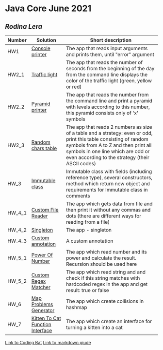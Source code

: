 # Java Core June 2021

## *Rodina Lera*

| Number | Solution  | Short description
| --- | --- | --- |
| HW1 | [Console printer](https://github.com/NikolaevArtem/Java_Core_June_2021/tree/feature/Lera_Rodina/src/main/java/homework_1) | The app that reads input arguments and prints them, until "error" argument |
| HW2_1 | [Traffic light](https://github.com/NikolaevArtem/Java_Core_June_2021/tree/feature/Lera_Rodina/src/main/java/homework_2/traffic_light) | The app that reads the number of seconds from the beginning of the day from the command line displays the color of the traffic light (green, yellow or red) |
| HW2_2 | [Pyramid printer](https://github.com/NikolaevArtem/Java_Core_June_2021/tree/feature/Lera_Rodina/src/main/java/homework_2/pyramid_printer) | The app that reads the number from the command line and print a pyramid with levels according to this number, this pyramid consists only of 'x' symbols |
| HW2_3 | [Random chars table](https://github.com/NikolaevArtem/Java_Core_June_2021/tree/feature/Lera_Rodina/src/main/java/homework_2/random_chars_table) | The app that reads 2 numbers as size of a table and a strategy: even or odd, print this table consisting of random symbols from A to Z and then print all symbols in one line which are odd or even according to the strategy (their ASCII codes) |
| HW_3 | [Immutable class](https://github.com/NikolaevArtem/Java_Core_June_2021/tree/feature/Lera_Rodina/src/main/java/homework_3) | Immutable class with fields (including reference type), several constructors, method which return new object and requirements for Immutable class in comments |
| HW_4_1 | [Custom File Reader](https://github.com/NikolaevArtem/Java_Core_June_2021/tree/feature/Lera_Rodina/src/main/java/homework_4/custom_file_reader) | The app which gets data from file and then print it without any commas and dots (there are different ways for reading from a file) |
| HW_4_2 | [Singleton](https://github.com/NikolaevArtem/Java_Core_June_2021/tree/feature/Lera_Rodina/src/main/java/homework_4/singleton) | The app - singleton |
| HW_4_3 | [Custom annotation](https://github.com/NikolaevArtem/Java_Core_June_2021/tree/feature/Lera_Rodina/src/main/java/homework_4/custom_annotation) | A custom annotation |
| HW_5_1 | [Power Of Number](https://github.com/NikolaevArtem/Java_Core_June_2021/tree/feature/Lera_Rodina/src/main/java/homework_5/power_of_number) | The app which read number and its power and calculate the result. Recursion should be used here |
| HW_5_2 | [Custom Regex Matcher](https://github.com/NikolaevArtem/Java_Core_June_2021/tree/feature/Lera_Rodina/src/main/java/homework_5/custom_regex_matcher) | The app which read string and and check if this string matches with hardcoded regex in the app and get result: true or false |
| HW_6 | [Map Problems Generator](https://github.com/NikolaevArtem/Java_Core_June_2021/tree/feature/Lera_Rodina/src/main/java/homework_6/map_problems_generator) | The app which create collisions in hashmap |
| HW_7 | [Kitten To Cat Function Interface](https://github.com/NikolaevArtem/Java_Core_June_2021/tree/feature/Lera_Rodina/src/main/java/homework_7/kitten_to_cat_function) | The app which create an interface for turning a kitten into a cat |
 
[Link to Coding Bat](https://codingbat.com/done?user=lerarodina24@gmail.com&tag=9318549243)
[Link to markdown giude](https://github.com/adam-p/markdown-here/wiki/Markdown-Cheatsheet)
